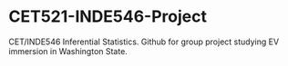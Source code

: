 # CET521-INDE546-Project
CET/INDE546 Inferential Statistics. Github for group project studying EV immersion in Washington State.
